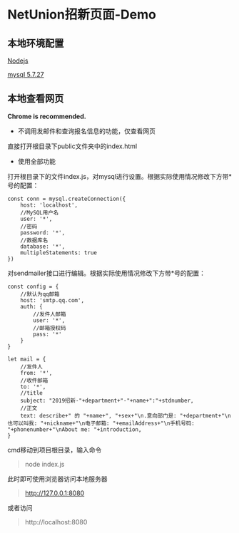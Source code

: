 # NetUnion招新页面-Demo

## 本地环境配置

[Nodejs](http://nodejs.cn/)

[mysql 5.7.27](https://dev.mysql.com/downloads/windows/installer/5.7.html)

## 本地查看网页

**Chrome is recommended.**

+ 不调用发邮件和查询报名信息的功能，仅查看网页

直接打开根目录下public文件夹中的index.html

+ 使用全部功能

打开根目录下的文件index.js，对mysql进行设置。根据实际使用情况修改下方带\*号的配置：
    
    const conn = mysql.createConnection({
        host: 'localhost',
        //MySQL用户名
        user: '*',
        //密码
        password: '*',
        //数据库名
        database: '*',
        multipleStatements: true
    })


对sendmailer接口进行编辑。根据实际使用情况修改下方带\*号的配置：
    
    const config = {
        //默认为qq邮箱
        host: 'smtp.qq.com',
        auth: {
            //发件人邮箱
            user: '*', 
            //邮箱授权码
            pass: '*'  
        }
    }

    let mail = {
        //发件人
        from: '*',
        //收件邮箱
        to: '*',
        //title
        subject: "2019招新-"+department+"-"+name+":"+stdnumber,
        //正文
        text: describe+" 的 "+name+", "+sex+"\n.意向部门是: "+department+"\n也可以叫我: "+nickname+"\n电子邮箱: "+emailAddress+"\n手机号码: "+phonenumber+"\nAbout me: "+introduction,
    }

cmd移动到项目根目录，输入命令

> node index.js

此时即可使用浏览器访问本地服务器

> http://127.0.0.1:8080

或者访问
> http://localhost:8080

